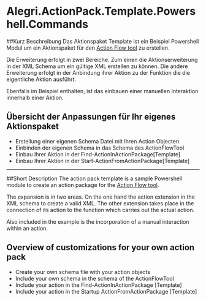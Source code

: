 # Alegri.ActionPack.Template.Powershell.Commands

##Kurz Beschreibung
Das Aktionspaket Template ist ein Beispiel Powershell Modul um ein Aktionspaket für den [Action Flow tool](https://github.com/Campergue/Alegri.ActionFlow.PowerShell.Commands) zu erstellen.

Die Erweiterung erfolgt in zwei Bereiche. Zum einen die Aktionserweiterung in der XML Schema um ein gültige XML erstellen zu können. Die andere Erweiterung erfolgt in der Anbindung ihrer Aktion zu der Funktion die die eigentliche Aktion ausführt.

Ebenfalls im Beispiel enthalten, ist das einbauen einer manuellen Interaktion innerhalb einer Aktion.

## Übersicht der Anpassungen für Ihr eigenes Aktionspaket
* Erstellung einer eigenen Schema Datei mit Ihren Action Objecten
* Einbinden der eigenen Schema in das Schema des ActionFlowTool
* Einbau Ihrer Aktion in der Find-ActionInActionPackage[Template]
* Einbau Ihrer Aktion in der Start-ActionFromActionPackage[Template]

---

##Short Description
The action pack template is a sample Powershell module to create an action package for the 
[Action Flow tool](https://github.com/Campergue/Alegri.ActionFlow.PowerShell.Commands).

The expansion is in two areas. On the one hand the action extension in the XML schema to create a valid XML. The other extension takes place in the connection of its action to the function which carries out the actual action.

Also included in the example is the incorporation of a manual interaction within an action.

## Overview of customizations for your own action pack
* Create your own schema file with your action objects
* Include your own schema in the schema of the ActionFlowTool
* Include your action in the Find-ActionInActionPackage [Template]
* Include your action in the Startup ActionFromActionPackage [Template]
